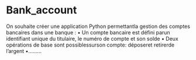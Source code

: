# Bank_account
On souhaite créer une application Python permettantla gestion des comptes bancaires dans une banque : • Un compte bancaire est défini parun identifiant unique du titulaire, le numéro de compte et son solde • Deux opérations de base sont possiblessurson compte: déposeret retirerde l’argent •.........

